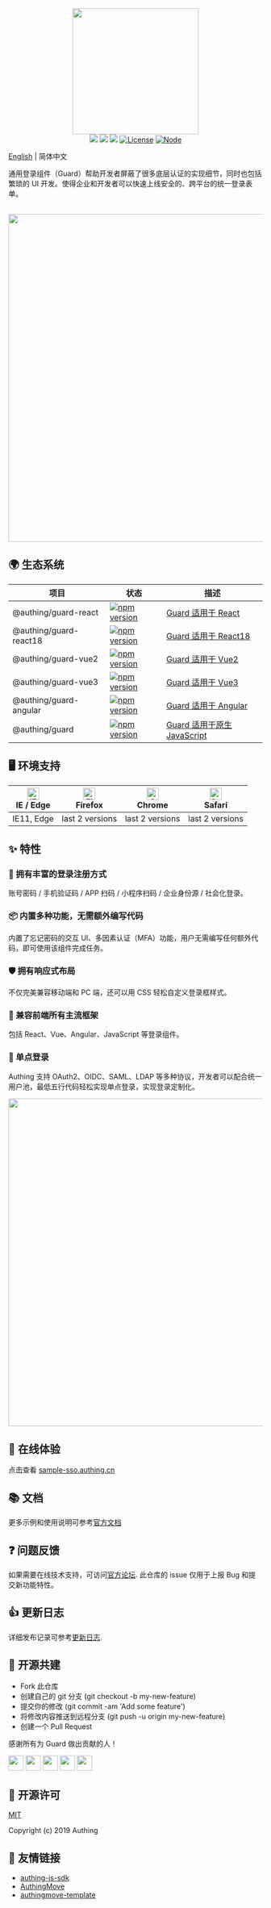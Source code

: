 <div align=center>
  <img width="250" src="https://files.authing.co/authing-console/authing-logo-new-20210924.svg" />
</div>

<div align="center">
  <a href="javascript:;"><img src="https://img.shields.io/badge/test-passing-brightgreen" /></a>
  <a href="https://forum.authing.cn/" target="_blank"><img src="https://img.shields.io/badge/chat-forum-blue" /></a>
  <a href="https://docs.authing.cn/v2/reference/ui-components/" target="_blank"><img src="https://img.shields.io/badge/docs-passing-brightgreen" /></a>
  <a href="javascript:;"><img src="https://img.shields.io/badge/License-MIT-success" alt="License"></a>
  <a href="javascript:;" target="_blank"><img src="https://img.shields.io/badge/node-%3E=12-green.svg" alt="Node"></a>
</div>

[English](./README.md) | 简体中文

通用登录组件（Guard）帮助开发者屏蔽了很多底层认证的实现细节，同时也包括繁琐的 UI 开发。使得企业和开发者可以快速上线安全的、跨平台的统一登录表单。

<br />

<div align="center">
  <img src="./guard.png" width="650" />
</div>

## 🌍 生态系统

|项目|状态|描述
|-----|----|----|
|@authing/guard-react|[![npm version](https://badge.fury.io/js/@authing%2Fguard-react.svg)](https://www.npmjs.com/package/@authing/guard-react)|<a href="https://docs.authing.cn/v2/reference/guard/v2/web.html" target="_blank">Guard 适用于 React</a>|
|@authing/guard-react18|[![npm version](https://badge.fury.io/js/@authing%2Fguard-react18.svg)](https://www.npmjs.com/package/@authing/guard-react18)|<a href="https://docs.authing.cn/v2/reference/guard/v2/web.html" target="_blank">Guard 适用于 React18</a>|
|@authing/guard-vue2|[![npm version](https://badge.fury.io/js/@authing%2Fguard-vue2.svg)](https://www.npmjs.com/package/@authing/guard-vue2)|<a href="https://docs.authing.cn/v2/reference/guard/v2/web.html" target="_blank">Guard 适用于 Vue2</a>|
|@authing/guard-vue3|[![npm version](https://badge.fury.io/js/@authing%2Fguard-vue3.svg)](https://www.npmjs.com/package/@authing/guard-vue3)|<a href="https://docs.authing.cn/v2/reference/guard/v2/web.html" target="_blank">Guard 适用于 Vue3</a>|
|@authing/guard-angular|[![npm version](https://badge.fury.io/js/@authing%2Fguard-angular.svg)](https://www.npmjs.com/package/@authing/guard-angular)|<a href="https://docs.authing.cn/v2/reference/guard/v2/web.html" target="_blank">Guard 适用于 Angular</a>|
|@authing/guard|[![npm version](https://badge.fury.io/js/@authing%2Fguard.svg)](https://www.npmjs.com/package/@authing/guard)|<a href="https://docs.authing.cn/v2/reference/guard/v2/web.html" target="_blank">Guard 适用于原生 JavaScript</a>|

## 🖥 环境支持

| [<img src="https://raw.githubusercontent.com/alrra/browser-logos/master/src/edge/edge_48x48.png" alt="IE / Edge" width="24px" height="24px" />](http://godban.github.io/browsers-support-badges/)<br>IE / Edge | [<img src="https://raw.githubusercontent.com/alrra/browser-logos/master/src/firefox/firefox_48x48.png" alt="Firefox" width="24px" height="24px" />](http://godban.github.io/browsers-support-badges/)<br>Firefox | [<img src="https://raw.githubusercontent.com/alrra/browser-logos/master/src/chrome/chrome_48x48.png" alt="Chrome" width="24px" height="24px" />](http://godban.github.io/browsers-support-badges/)<br>Chrome | [<img src="https://raw.githubusercontent.com/alrra/browser-logos/master/src/safari/safari_48x48.png" alt="Safari" width="24px" height="24px" />](http://godban.github.io/browsers-support-badges/)<br>Safari |
| --- | --- | --- | --- |
| IE11, Edge | last 2 versions | last 2 versions | last 2 versions | last 2 versions |

## ✨ 特性

### 🌈 拥有丰富的登录注册方式

账号密码 / 手机验证码 / APP 扫码 / 小程序扫码 / 企业身份源 / 社会化登录。

### 📦 内置多种功能，无需额外编写代码

内置了忘记密码的交互 UI、多因素认证（MFA）功能，用户无需编写任何额外代码，即可使用该组件完成任务。

### 🛡 拥有响应式布局

不仅完美兼容移动端和 PC 端，还可以用 CSS 轻松自定义登录框样式。

### 🎇 兼容前端所有主流框架

包括 React、Vue、Angular、JavaScript 等登录组件。

### 🎨 单点登录

Authing 支持 OAuth2、OIDC、SAML、LDAP 等多种协议，开发者可以配合统一用户池，最低五行代码轻松实现单点登录，实现登录定制化。

<div align="center">
  <img src="https://docs.authing.cn/authing-assets/init-guard-react.png" width="650" />
</div>

## 👀 在线体验

点击查看 [sample-sso.authing.cn](https://sample-sso.authing.cn/login?app_id=5d70d0e991fdd597019df70d&protocol=oidc&finish_login_url=%2Finteraction%2Foidc%2Fd7223e6b-b796-4068-a3f2-298d527993c2%2Flogin&login_page_context=)

## 📚 文档

更多示例和使用说明可参考[官方文档](https://docs.authing.cn/v2/reference/guard/v2/)

## ❓ 问题反馈

如果需要在线技术支持，可访问[官方论坛](https://forum.authing.cn/). 此仓库的 issue 仅用于上报 Bug 和提交新功能特性。

## 👍 更新日志

详细发布记录可参考[更新日志](https://docs.authing.cn/v2/reference/guard/guard-changelog.html).

## 🤝 开源共建

- Fork 此仓库
- 创建自己的 git 分支 (git checkout -b my-new-feature)
- 提交你的修改 (git commit -am 'Add some feature')
- 将修改内容推送到远程分支 (git push -u origin my-new-feature)
- 创建一个 Pull Request

感谢所有为 Guard 做出贡献的人！

<div>
  <a href="https://github.com/leinue"><img width="30px" src="https://avatars.githubusercontent.com/u/2469688?v=4" /></a>
  <a href="https://github.com/lixpng"><img width="30px" src="https://avatars.githubusercontent.com/u/19266401?v=4" /></a>
  <a href="https://github.com/yelexin"><img width="30px" src="https://avatars.githubusercontent.com/u/27125445?v=4" /></a>
  <a href="https://github.com/liaochangjiang"><img width="30px" src="https://avatars.githubusercontent.com/u/35447896?v=4" /></a>
  <a href="https://github.com/zhaoyiming0803"><img width="30px" src="https://avatars.githubusercontent.com/u/25874685?s=96&v=4" /></a>
</div>

## 🎁 开源许可

[MIT](https://opensource.org/licenses/MIT)

Copyright (c) 2019 Authing

## 🔗 友情链接
- [authing-js-sdk](https://github.com/Authing/authing-js-sdk)
- [AuthingMove](https://github.com/authing/authingmove)
- [authingmove-template](https://github.com/Authing/authingmove-template)
